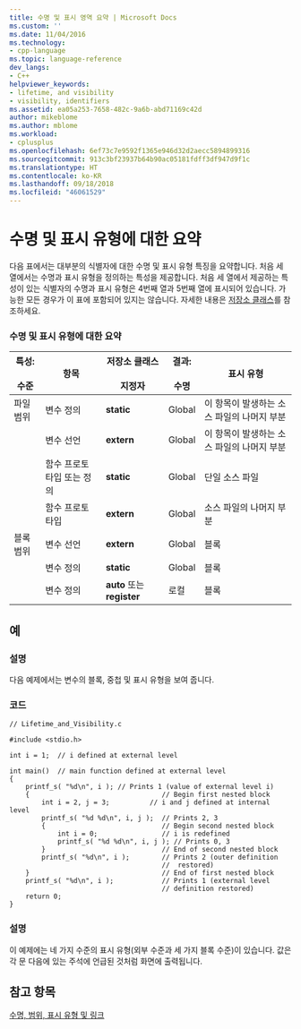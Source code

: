 ```yaml
---
title: 수명 및 표시 영역 요약 | Microsoft Docs
ms.custom: ''
ms.date: 11/04/2016
ms.technology:
- cpp-language
ms.topic: language-reference
dev_langs:
- C++
helpviewer_keywords:
- lifetime, and visibility
- visibility, identifiers
ms.assetid: ea05a253-7658-482c-9a6b-abd71169c42d
author: mikeblome
ms.author: mblome
ms.workload:
- cplusplus
ms.openlocfilehash: 6ef73c7e9592f1365e946d32d2aecc5894899316
ms.sourcegitcommit: 913c3bf23937b64b90ac05181fdff3df947d9f1c
ms.translationtype: HT
ms.contentlocale: ko-KR
ms.lasthandoff: 09/18/2018
ms.locfileid: "46061529"
---
```

# <a name="summary-of-lifetime-and-visibility"></a>수명 및 표시 유형에 대한 요약

다음 표에서는 대부분의 식별자에 대한 수명 및 표시 유형 특징을 요약합니다. 처음 세 열에서는 수명과 표시 유형을 정의하는 특성을 제공합니다. 처음 세 열에서 제공하는 특성이 있는 식별자의 수명과 표시 유형은 4번째 열과 5번째 열에 표시되어 있습니다. 가능한 모든 경우가 이 표에 포함되어 있지는 않습니다. 자세한 내용은 [저장소 클래스](../c-language/c-storage-classes.md)를 참조하세요.

### <a name="summary-of-lifetime-and-visibility"></a>수명 및 표시 유형에 대한 요약

|특성:<br /><br /> 수준|항목|저장소 클래스<br /><br /> 지정자|결과:<br /><br /> 수명|표시 유형|
|---------------------------|----------|----------------------------------|--------------------------|----------------|
|파일 범위|변수 정의|**static**|Global|이 항목이 발생하는 소스 파일의 나머지 부분|
||변수 선언|**extern**|Global|이 항목이 발생하는 소스 파일의 나머지 부분|
||함수 프로토타입 또는 정의|**static**|Global|단일 소스 파일|
||함수 프로토타입|**extern**|Global|소스 파일의 나머지 부분|
|블록 범위|변수 선언|**extern**|Global|블록|
||변수 정의|**static**|Global|블록|
||변수 정의|**auto** 또는 **register**|로컬|블록|

## <a name="example"></a>예

### <a name="description"></a>설명

다음 예제에서는 변수의 블록, 중첩 및 표시 유형을 보여 줍니다.

### <a name="code"></a>코드

```
// Lifetime_and_Visibility.c

#include <stdio.h>

int i = 1;  // i defined at external level

int main()  // main function defined at external level
{
    printf_s( "%d\n", i ); // Prints 1 (value of external level i)
    {                                 // Begin first nested block
        int i = 2, j = 3;          // i and j defined at internal level
        printf_s( "%d %d\n", i, j );  // Prints 2, 3
        {                             // Begin second nested block
            int i = 0;                // i is redefined
            printf_s( "%d %d\n", i, j ); // Prints 0, 3
        }                             // End of second nested block
        printf_s( "%d\n", i );        // Prints 2 (outer definition
                                      //  restored)
    }                                 // End of first nested block
    printf_s( "%d\n", i );            // Prints 1 (external level
                                      // definition restored)
    return 0;
}
```

### <a name="comments"></a>설명

이 예제에는 네 가지 수준의 표시 유형(외부 수준과 세 가지 블록 수준)이 있습니다. 값은 각 문 다음에 있는 주석에 언급된 것처럼 화면에 출력됩니다.

## <a name="see-also"></a>참고 항목

[수명, 범위, 표시 유형 및 링크](../c-language/lifetime-scope-visibility-and-linkage.md)